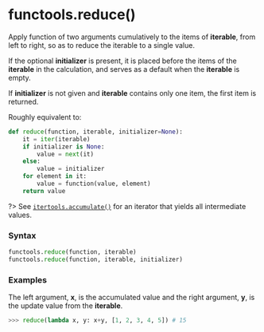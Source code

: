 # functools.reduce()

Apply function of two arguments cumulatively to the items of **iterable**, from left to right, so as to reduce the iterable to a single value.

If the optional **initializer** is present, it is placed before the items of the **iterable** in the calculation, and serves as a default when the **iterable** is empty.

If **initializer** is not given and **iterable** contains only one item, the first item is returned.

Roughly equivalent to:

```python
def reduce(function, iterable, initializer=None):
    it = iter(iterable)
    if initializer is None:
        value = next(it)
    else:
        value = initializer
    for element in it:
        value = function(value, element)
    return value
```

?> See [`itertools.accumulate()`](/modules/itertools/accumulate.md) for an iterator that yields all intermediate values.

### Syntax

```python
functools.reduce(function, iterable)
functools.reduce(function, iterable, initializer)
```

### Examples

The left argument, **x**, is the accumulated value and the right argument, **y**, is the update value from the **iterable**.

```python
>>> reduce(lambda x, y: x+y, [1, 2, 3, 4, 5]) # 15
```